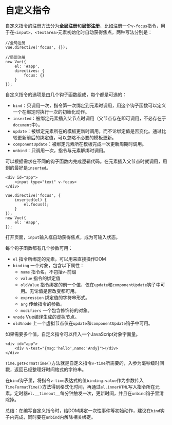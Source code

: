 # 自定义指令 #

自定义指令的注册方法分为**全局注册**和**局部注册**，比如注册一个`v-focus`指令，用于在`<input>`、`<textarea>`元素初始化时自动获得焦点，两种写法分别是：

    //全局注册
    Vue.directive('focus', {});
    
    //局部注册
    new Vue({
        el: '#app',
        directives: {
            focus: {}
        }
    });
    
自定义指令的选项是由几个钩子函数组成，每个都是可选的：

- `bind`：只调用一次，指令第一次绑定到元素时调用，用这个钩子函数可以定义一个在绑定时执行一次的初始化动作。
- `inserted`：被绑定元素插入父节点时调用（父节点存在即可调用，不必存在于`document`中）。
- `update`：被绑定元素所在的模板更新时调用，而不论绑定值是否变化。通过比较更新前后的绑定值，可以忽略不必要的模板更新。
- `componentUpdate`：被绑定元素所在模板完成一次更新周期时调用。
- `unbind`：只调用一次，指令与元素解绑时调用。

可以根据需求在不同的钩子函数内完成逻辑代码。在元素插入父节点时就调用，用到的最好是`inserted`。

    <div id="app">
        <input type="text" v-focus>
    </div>
    
    Vue.directive('focus', {
        inserted(el) {
            el.focus();
        }
    });
    new Vue({
        el: '#app',
    });

打开页面，`input`输入框自动获得焦点，成为可输入状态。

每个钩子函数都有几个参数可用：

- `el` 指令所绑定的元素，可以用来直接操作DOM
- `binding` 一个对象，包含以下属性：
    - `name` 指令名，不包括`v-`前缀
    - `value` 指令的绑定值
    - `oldValue` 指令绑定的前一个值，仅在`update`和`componentUpdate`钩子中可用。无论值是否改变都可用。
    - `expression` 绑定值的字符串形式。
    - `arg` 传给指令的参数。
    - `modifiers` 一个包含修饰符的对象。
- `vnode` Vue编译生成的虚拟节点。
- `oldVnode` 上一个虚拟节点仅在`update`和`componentUpdate`钩子中可用。

如果需要多个值，自定义指令可以传入一个JavaScript对象字面量。

    <div id="app">
        <div v-test="{msg:'hello',name:'Andy}"></div>
    </div>

`Time.getFormatTime()`方法就是自定义指令`v-time`所需要的，入参为毫秒级时间戳，返回已经整理好时间格式的字符串。

在`bind`钩子里，将指令`v-time`表达式的值`binding.value`作为参数传入`TimeFormatTime()`方法得到格式化时间，再通过`el.innerHTML`写入指令所在元素。定时器`el.__timeout__`每分钟触发一次，更新时间，并且在`unbind`钩子里清除掉。

总结：在编写自定义指令时，给DOM绑定一次性事件等初始动作，建议在`bind`钩子内完成，同时要在`unbind`内解除相关绑定。